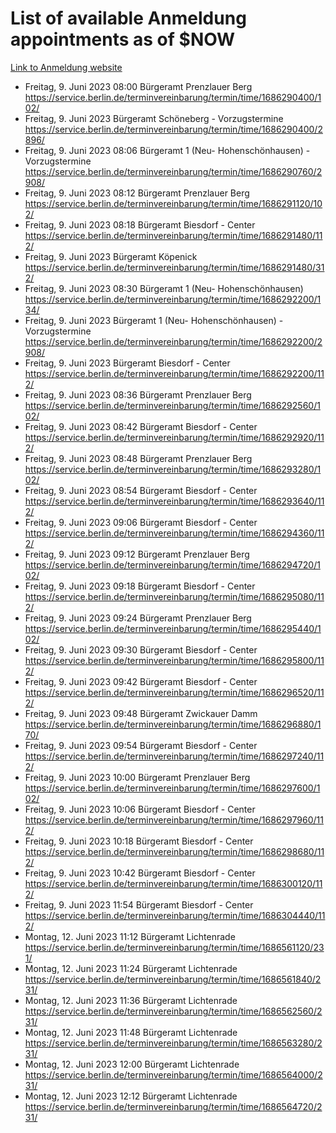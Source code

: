 # List of available Anmeldung appointments as of $NOW
[Link to Anmeldung website](https://service.berlin.de/terminvereinbarung/termin/tag.php?termin=1&anliegen[]=120686&dienstleisterlist=122210,122217,327316,122219,327312,122227,327314,122231,327346,122243,327348,122254,122252,329742,122260,329745,122262,329748,122271,327278,122273,327274,122277,327276,330436,122280,327294,122282,327290,122284,327292,122291,327270,122285,327266,122286,327264,122296,327268,150230,329760,122297,327286,122294,327284,122312,329763,122314,329775,122304,327330,122311,327334,122309,327332,317869,122281,327352,122279,329772,122283,122276,327324,122274,327326,122267,329766,122246,327318,122251,327320,122257,327322,122208,327298,122226,327300&herkunft=http%3A%2F%2Fservice.berlin.de%2Fdienstleistung%2F120686%2F)
- Freitag, 9. Juni 2023 08:00 Bürgeramt Prenzlauer Berg https://service.berlin.de/terminvereinbarung/termin/time/1686290400/102/
- Freitag, 9. Juni 2023  Bürgeramt Schöneberg - Vorzugstermine https://service.berlin.de/terminvereinbarung/termin/time/1686290400/2896/
- Freitag, 9. Juni 2023 08:06 Bürgeramt 1 (Neu- Hohenschönhausen) - Vorzugstermine https://service.berlin.de/terminvereinbarung/termin/time/1686290760/2908/
- Freitag, 9. Juni 2023 08:12 Bürgeramt Prenzlauer Berg https://service.berlin.de/terminvereinbarung/termin/time/1686291120/102/
- Freitag, 9. Juni 2023 08:18 Bürgeramt Biesdorf - Center https://service.berlin.de/terminvereinbarung/termin/time/1686291480/112/
- Freitag, 9. Juni 2023  Bürgeramt Köpenick https://service.berlin.de/terminvereinbarung/termin/time/1686291480/312/
- Freitag, 9. Juni 2023 08:30 Bürgeramt 1 (Neu- Hohenschönhausen) https://service.berlin.de/terminvereinbarung/termin/time/1686292200/134/
- Freitag, 9. Juni 2023  Bürgeramt 1 (Neu- Hohenschönhausen) - Vorzugstermine https://service.berlin.de/terminvereinbarung/termin/time/1686292200/2908/
- Freitag, 9. Juni 2023  Bürgeramt Biesdorf - Center https://service.berlin.de/terminvereinbarung/termin/time/1686292200/112/
- Freitag, 9. Juni 2023 08:36 Bürgeramt Prenzlauer Berg https://service.berlin.de/terminvereinbarung/termin/time/1686292560/102/
- Freitag, 9. Juni 2023 08:42 Bürgeramt Biesdorf - Center https://service.berlin.de/terminvereinbarung/termin/time/1686292920/112/
- Freitag, 9. Juni 2023 08:48 Bürgeramt Prenzlauer Berg https://service.berlin.de/terminvereinbarung/termin/time/1686293280/102/
- Freitag, 9. Juni 2023 08:54 Bürgeramt Biesdorf - Center https://service.berlin.de/terminvereinbarung/termin/time/1686293640/112/
- Freitag, 9. Juni 2023 09:06 Bürgeramt Biesdorf - Center https://service.berlin.de/terminvereinbarung/termin/time/1686294360/112/
- Freitag, 9. Juni 2023 09:12 Bürgeramt Prenzlauer Berg https://service.berlin.de/terminvereinbarung/termin/time/1686294720/102/
- Freitag, 9. Juni 2023 09:18 Bürgeramt Biesdorf - Center https://service.berlin.de/terminvereinbarung/termin/time/1686295080/112/
- Freitag, 9. Juni 2023 09:24 Bürgeramt Prenzlauer Berg https://service.berlin.de/terminvereinbarung/termin/time/1686295440/102/
- Freitag, 9. Juni 2023 09:30 Bürgeramt Biesdorf - Center https://service.berlin.de/terminvereinbarung/termin/time/1686295800/112/
- Freitag, 9. Juni 2023 09:42 Bürgeramt Biesdorf - Center https://service.berlin.de/terminvereinbarung/termin/time/1686296520/112/
- Freitag, 9. Juni 2023 09:48 Bürgeramt Zwickauer Damm https://service.berlin.de/terminvereinbarung/termin/time/1686296880/170/
- Freitag, 9. Juni 2023 09:54 Bürgeramt Biesdorf - Center https://service.berlin.de/terminvereinbarung/termin/time/1686297240/112/
- Freitag, 9. Juni 2023 10:00 Bürgeramt Prenzlauer Berg https://service.berlin.de/terminvereinbarung/termin/time/1686297600/102/
- Freitag, 9. Juni 2023 10:06 Bürgeramt Biesdorf - Center https://service.berlin.de/terminvereinbarung/termin/time/1686297960/112/
- Freitag, 9. Juni 2023 10:18 Bürgeramt Biesdorf - Center https://service.berlin.de/terminvereinbarung/termin/time/1686298680/112/
- Freitag, 9. Juni 2023 10:42 Bürgeramt Biesdorf - Center https://service.berlin.de/terminvereinbarung/termin/time/1686300120/112/
- Freitag, 9. Juni 2023 11:54 Bürgeramt Biesdorf - Center https://service.berlin.de/terminvereinbarung/termin/time/1686304440/112/
- Montag, 12. Juni 2023 11:12 Bürgeramt Lichtenrade https://service.berlin.de/terminvereinbarung/termin/time/1686561120/231/
- Montag, 12. Juni 2023 11:24 Bürgeramt Lichtenrade https://service.berlin.de/terminvereinbarung/termin/time/1686561840/231/
- Montag, 12. Juni 2023 11:36 Bürgeramt Lichtenrade https://service.berlin.de/terminvereinbarung/termin/time/1686562560/231/
- Montag, 12. Juni 2023 11:48 Bürgeramt Lichtenrade https://service.berlin.de/terminvereinbarung/termin/time/1686563280/231/
- Montag, 12. Juni 2023 12:00 Bürgeramt Lichtenrade https://service.berlin.de/terminvereinbarung/termin/time/1686564000/231/
- Montag, 12. Juni 2023 12:12 Bürgeramt Lichtenrade https://service.berlin.de/terminvereinbarung/termin/time/1686564720/231/
